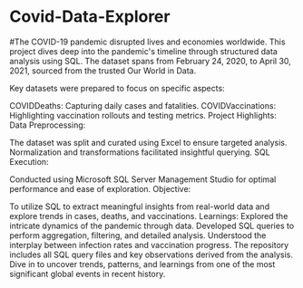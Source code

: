 # Covid-Data-Explorer
#The COVID-19 pandemic disrupted lives and economies worldwide. This project dives deep into the pandemic's timeline through structured data analysis using SQL. The dataset spans from February 24, 2020, to April 30, 2021, sourced from the trusted Our World in Data.

Key datasets were prepared to focus on specific aspects:

COVIDDeaths: Capturing daily cases and fatalities.
COVIDVaccinations: Highlighting vaccination rollouts and testing metrics.
Project Highlights:
Data Preprocessing:

The dataset was split and curated using Excel to ensure targeted analysis.
Normalization and transformations facilitated insightful querying.
SQL Execution:

Conducted using Microsoft SQL Server Management Studio for optimal performance and ease of exploration.
Objective:

To utilize SQL to extract meaningful insights from real-world data and explore trends in cases, deaths, and vaccinations.
Learnings:
Explored the intricate dynamics of the pandemic through data.
Developed SQL queries to perform aggregation, filtering, and detailed analysis.
Understood the interplay between infection rates and vaccination progress.
The repository includes all SQL query files and key observations derived from the analysis. Dive in to uncover trends, patterns, and learnings from one of the most significant global events in recent history.
